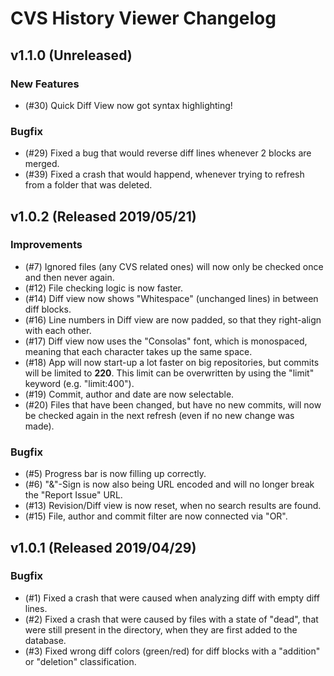 # CVS History Viewer Changelog

## v1.1.0 (Unreleased)
### New Features
* (#30) Quick Diff View now got syntax highlighting!

### Bugfix
* (#29) Fixed a bug that would reverse diff lines whenever 2 blocks are merged.
* (#39) Fixed a crash that would happend, whenever trying to refresh from a folder that was deleted.

## v1.0.2 (Released 2019/05/21)
### Improvements
* (#7) Ignored files (any CVS related ones) will now only be checked once and then never again.
* (#12) File checking logic is now faster.
* (#14) Diff view now shows "Whitespace" (unchanged lines) in between diff blocks.
* (#16) Line numbers in Diff view are now padded, so that they right-align with each other.
* (#17) Diff view now uses the "Consolas" font, which is monospaced, meaning that each character takes up the same space.
* (#18) App will now start-up a lot faster on big repositories, but commits will be limited to **220**. This limit can be overwritten by using the "limit" keyword (e.g. "limit:400").
* (#19) Commit, author and date are now selectable.
* (#20) Files that have been changed, but have no new commits, will now be checked again in the next refresh (even if no new change was made).
### Bugfix
* (#5) Progress bar is now filling up correctly.
* (#6) "&"-Sign is now also being URL encoded and will no longer break the "Report Issue" URL.
* (#13) Revision/Diff view is now reset, when no search results are found.
* (#15) File, author and commit filter are now connected via "OR".

## v1.0.1 (Released 2019/04/29)
### Bugfix
* (#1) Fixed a crash that were caused when analyzing diff with empty diff lines.
* (#2) Fixed a crash that were caused by files with a state of "dead", that were still present in the directory, when they are first added to the database.
* (#3) Fixed wrong diff colors (green/red) for diff blocks with a "addition" or "deletion" classification.